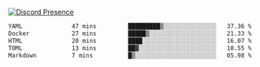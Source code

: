 [![Discord Presence](https://lanyard.cnrad.dev/api/689805100331696149)](https://discord.com/users/689805100331696149)

<!--START_SECTION:waka-->

```txt
YAML              47 mins         █████████▒░░░░░░░░░░░░░░░   37.36 %
Docker            27 mins         █████▒░░░░░░░░░░░░░░░░░░░   21.33 %
HTML              20 mins         ████░░░░░░░░░░░░░░░░░░░░░   16.07 %
TOML              13 mins         ██▓░░░░░░░░░░░░░░░░░░░░░░   10.55 %
Markdown          7 mins          █▒░░░░░░░░░░░░░░░░░░░░░░░   05.98 %
```

<!--END_SECTION:waka-->
<img src="https://hit.yhype.me/github/profile?user_id=53441990" alt="">
